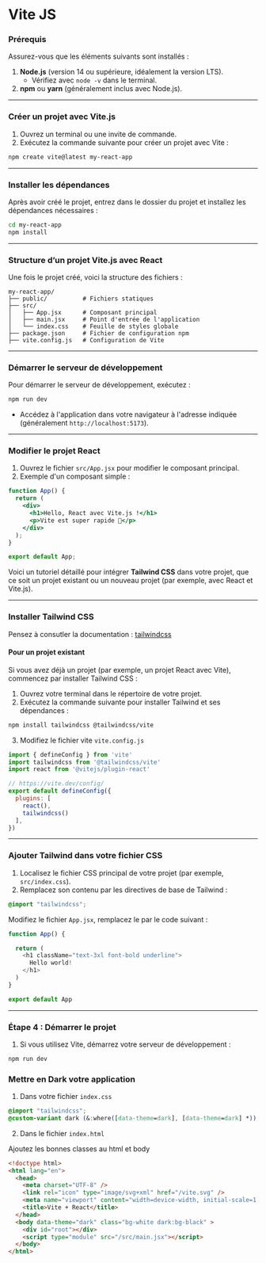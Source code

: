 # Vite JS

### **Prérequis**
Assurez-vous que les éléments suivants sont installés :
1. **Node.js** (version 14 ou supérieure, idéalement la version LTS).
   - Vérifiez avec `node -v` dans le terminal.
2. **npm** ou **yarn** (généralement inclus avec Node.js).

---

### **Créer un projet avec Vite.js**
1. Ouvrez un terminal ou une invite de commande.
2. Exécutez la commande suivante pour créer un projet avec Vite :

```bash
npm create vite@latest my-react-app
```

---

### **Installer les dépendances**
Après avoir créé le projet, entrez dans le dossier du projet et installez les dépendances nécessaires :

```bash
cd my-react-app
npm install
```

---

### **Structure d’un projet Vite.js avec React**
Une fois le projet créé, voici la structure des fichiers :
```
my-react-app/
├── public/          # Fichiers statiques
├── src/
│   ├── App.jsx      # Composant principal
│   ├── main.jsx     # Point d'entrée de l'application
│   └── index.css    # Feuille de styles globale
├── package.json     # Fichier de configuration npm
├── vite.config.js   # Configuration de Vite
```

---

### **Démarrer le serveur de développement**
Pour démarrer le serveur de développement, exécutez :

```bash
npm run dev
```

- Accédez à l'application dans votre navigateur à l'adresse indiquée (généralement `http://localhost:5173`).

---

### **Modifier le projet React**
1. Ouvrez le fichier `src/App.jsx` pour modifier le composant principal.
2. Exemple d'un composant simple :

```jsx
function App() {
  return (
    <div>
      <h1>Hello, React avec Vite.js !</h1>
      <p>Vite est super rapide 🚀</p>
    </div>
  );
}

export default App;
```

Voici un tutoriel détaillé pour intégrer **Tailwind CSS** dans votre projet, que ce soit un projet existant ou un nouveau projet (par exemple, avec React et Vite.js).

---
### **Installer Tailwind CSS**

Pensez à consutler la documentation : [tailwindcss](https://tailwindcss.com)

#### **Pour un projet existant**
Si vous avez déjà un projet (par exemple, un projet React avec Vite), commencez par installer Tailwind CSS :

1. Ouvrez votre terminal dans le répertoire de votre projet.
2. Exécutez la commande suivante pour installer Tailwind et ses dépendances :

```bash
npm install tailwindcss @tailwindcss/vite
```

3. Modifiez le fichier vite `vite.config.js`

```javascript
import { defineConfig } from 'vite'
import tailwindcss from '@tailwindcss/vite'
import react from '@vitejs/plugin-react'

// https://vite.dev/config/
export default defineConfig({
  plugins: [
    react(),
    tailwindcss()
  ],
})

```

---

### **Ajouter Tailwind dans votre fichier CSS**

1. Localisez le fichier CSS principal de votre projet (par exemple, `src/index.css`).
2. Remplacez son contenu par les directives de base de Tailwind :

```css
@import "tailwindcss";
```

Modifiez le fichier `App.jsx`, remplacez le par le code suivant :

```js
function App() {

  return (
    <h1 className="text-3xl font-bold underline">
      Hello world!
    </h1>
  )
}

export default App
```

---

### **Étape 4 : Démarrer le projet**

1. Si vous utilisez Vite, démarrez votre serveur de développement :

```bash
npm run dev
```

### Mettre en Dark votre application

1. Dans votre fichier `index.css` 

```css
@import "tailwindcss";
@custom-variant dark (&:where([data-theme=dark], [data-theme=dark] *));
```

2. Dans le fichier `index.html`

Ajoutez les bonnes classes au html et body

```html
<!doctype html>
<html lang="en">
  <head>
    <meta charset="UTF-8" />
    <link rel="icon" type="image/svg+xml" href="/vite.svg" />
    <meta name="viewport" content="width=device-width, initial-scale=1.0" />
    <title>Vite + React</title>
  </head>
  <body data-theme="dark" class="bg-white dark:bg-black" >
    <div id="root"></div>
    <script type="module" src="/src/main.jsx"></script>
  </body>
</html>
```

